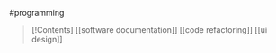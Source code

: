 #programming 

>[!Contents]
>[[software documentation]]
> [[code refactoring]]
> [[ui design]]
> 


